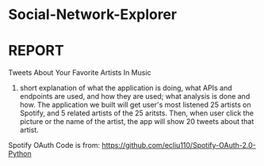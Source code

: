 # Social-Network-Explorer
# REPORT

Tweets About Your Favorite Artists In Music
1. short explanation of what the application is doing, what APIs and endpoints are used, and how they are used; what analysis is done and how.
The application we built will get user's most listened 25 artists on Spotify, and 5 related artists of the 25 aritsts.
Then, when user click the picture or the name of the artist, the app will show 20 tweets about that artist.

Spotify OAuth Code is from: https://github.com/ecliu110/Spotify-OAuth-2.0-Python

